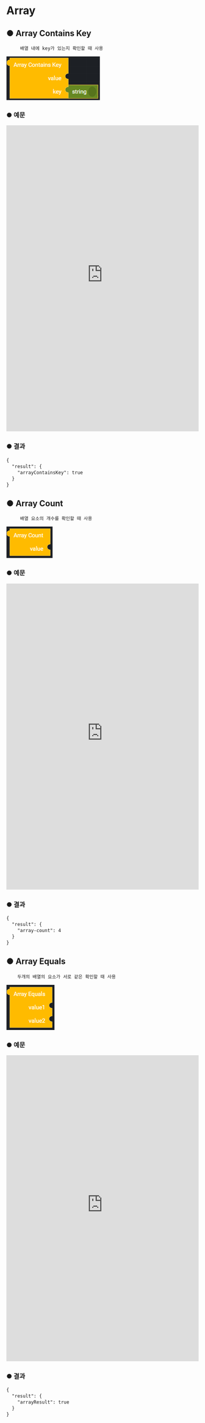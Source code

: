 # Array

## ● Array Contains Key

         배열 내에 key가 있는지 확인할 때 사용

![](../../img/assets/image%20%28129%29.png)

### ● 예문

<iframe
    src="https://d1sxhpvag16wqc.cloudfront.net/v3.1.0/array/array_contains_key"
    name="프레임 이름"
    width="100%"
    height="800px"
    allow=""
    style="border:0 none"
    sandbox="allow-scripts allow-same-origin">
  iframe를 지원하지 않는 브라우저인 경우 대체정보를 제공 
  ![](../../img/assets/image%20%28373%29.png)

  ![](../../img/assets/image%20%28368%29.png)

  ![](../../img/assets/image%20%28377%29.png)
</iframe>

### ● 결과

```text
{
  "result": {
    "arrayContainsKey": true
  }
}
```

## ● Array Count

         배열 요소의 개수를 확인할 때 사용

![](../../img/assets/image%20%28121%29.png)

### ● 예문

<iframe
    src="https://d1sxhpvag16wqc.cloudfront.net/v3.1.0/array/array_count"
    name="프레임 이름"
    width="100%"
    height="800px"
    allow=""
    style="border:0 none"
    sandbox="allow-scripts allow-same-origin">
  iframe를 지원하지 않는 브라우저인 경우 대체정보를 제공 
  ![](../../img/assets/image%20%28366%29.png)

  ![](../../img/assets/image%20%28321%29.png)

  ![](../../img/assets/image%20%28370%29.png)
</iframe>

### ● 결과

```text
{
  "result": {
    "array-count": 4
  }
}
```

## ● Array Equals

        두개의 배열의 요소가 서로 같은 확인할 때 사용

![](../../img/assets/image%20%28135%29.png)

### ● 예문

<iframe
    src="https://d1sxhpvag16wqc.cloudfront.net/v3.1.0/array/array_equals"
    name="프레임 이름"
    width="100%"
    height="800px"
    allow=""
    style="border:0 none"
    sandbox="allow-scripts allow-same-origin">
  iframe를 지원하지 않는 브라우저인 경우 대체정보를 제공 
  ![](../../img/assets/image%20%28346%29.png)

  ![](../../img/assets/image%20%28362%29.png)

  ![](../../img/assets/image%20%28329%29.png)
</iframe>

### ● 결과

```text
{
  "result": {
    "arrayResult": true
  }
}
```
